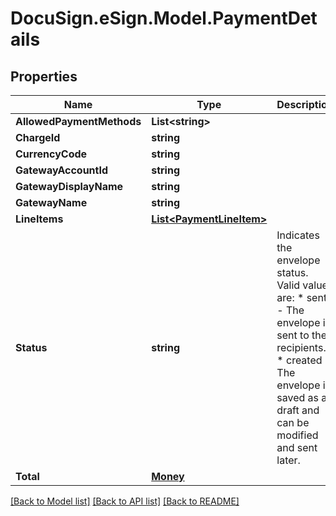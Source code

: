 # DocuSign.eSign.Model.PaymentDetails
## Properties

Name | Type | Description | Notes
------------ | ------------- | ------------- | -------------
**AllowedPaymentMethods** | **List&lt;string&gt;** |  | [optional] 
**ChargeId** | **string** |  | [optional] 
**CurrencyCode** | **string** |  | [optional] 
**GatewayAccountId** | **string** |  | [optional] 
**GatewayDisplayName** | **string** |  | [optional] 
**GatewayName** | **string** |  | [optional] 
**LineItems** | [**List&lt;PaymentLineItem&gt;**](PaymentLineItem.md) |  | [optional] 
**Status** | **string** | Indicates the envelope status. Valid values are:  * sent - The envelope is sent to the recipients.  * created - The envelope is saved as a draft and can be modified and sent later. | [optional] 
**Total** | [**Money**](Money.md) |  | [optional] 

[[Back to Model list]](../README.md#documentation-for-models) [[Back to API list]](../README.md#documentation-for-api-endpoints) [[Back to README]](../README.md)

